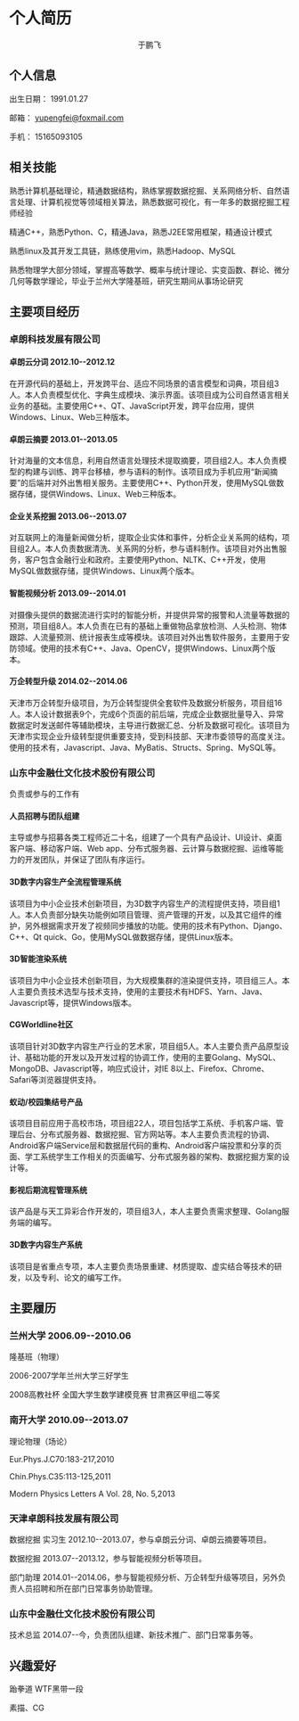 # 个人简历

<center>于鹏飞</center>

## 个人信息

出生日期： 1991.01.27

邮箱： yupengfei@foxmail.com

手机： 15165093105

## 相关技能
 
熟悉计算机基础理论，精通数据结构，熟练掌握数据挖掘、关系网络分析、自然语言处理、计算机视觉等领域相关算法，熟悉数据可视化，有一年多的数据挖掘工程师经验

精通C++，熟悉Python、C，精通Java，熟悉J2EE常用框架，精通设计模式

熟悉linux及其开发工具链，熟练使用vim，熟悉Hadoop、MySQL

熟悉物理学大部分领域，掌握高等数学、概率与统计理论、实变函数、群论、微分几何等数学理论，毕业于兰州大学隆基班，研究生期间从事场论研究
             

## 主要项目经历

### 卓朗科技发展有限公司

#### 卓朗云分词 2012.10--2012.12

在开源代码的基础上，开发跨平台、适应不同场景的语言模型和词典，项目组3人。本人负责模型优化、字典生成模块、演示界面。该项目成为公司自然语言相关业务的基础。主要使用C++、QT、JavaScript开发，跨平台应用，提供Windows、Linux、Web三种版本。

#### 卓朗云摘要 2013.01--2013.05

针对海量的文本信息，利用自然语言处理技术提取摘要，项目组2人。本人负责模型的构建与训练、跨平台移植，参与语料的制作。该项目成为手机应用“新闻摘要”的后端并对外出售相关服务。主要使用C++、Python开发，使用MySQL做数据存储，提供Windows、Linux、Web三种版本。

#### 企业关系挖掘 2013.06--2013.07

对互联网上的海量新闻做分析，提取企业实体和事件，分析企业关系网的结构，项目组2人。本人负责数据清洗、关系网的分析，参与语料制作。该项目对外出售服务，客户包含金融行业和政府。主要使用Python、NLTK、C++开发，使用MySQL做数据存储，提供Windows、Linux两个版本。

#### 智能视频分析 2013.09--2014.01

对摄像头提供的数据流进行实时的智能分析，并提供异常的报警和人流量等数据的预测，项目组8人。本人负责在已有的基础上重做物品拿放检测、人头检测、物体跟踪、人流量预测、统计报表生成等模块。该项目对外出售软件服务，主要用于安防领域。使用的技术有C++、Java、OpenCV，提供Windows、Linux两个版本。

#### 万企转型升级 2014.02--2014.06

天津市万企转型升级项目，为万企转型提供全套软件及数据分析服务，项目组16人。本人设计数据表9个，完成6个页面的前后端，完成企业数据批量导入、异常数据定时发送邮件等辅助模块，主导进行数据汇总、分析及数据可视化。该项目为天津市实现企业升级转型提供重要支持，受到科技部、天津市委领导的高度关注。使用的技术有，Javascript、Java、MyBatis、Structs、Spring、MySQL等。

### 山东中金融仕文化技术股份有限公司

负责或参与的工作有

#### 人员招聘与团队组建

主导或参与招募各类工程师近二十名，组建了一个具有产品设计、UI设计、桌面客户端、移动客户端、Web app、分布式服务器、云计算与数据挖掘、运维等能力的开发团队，并保证了团队有序运行。

#### 3D数字内容生产全流程管理系统

该项目为中小企业技术创新项目，为3D数字内容生产的流程提供支持，项目组1人。本人负责部分缺失功能例如项目管理、资产管理的开发，以及其它组件的维护，另外根据需求开发了视频同步播放的功能。使用的技术有Python、Django、C++、Qt quick、Go，使用MySQL做数据存储，提供Linux版本。

#### 3D智能渲染系统

该项目为中小企业技术创新项目，为大规模集群的渲染提供支持，项目组三人。本人主要负责技术选型与技术支持，使用的主要技术有HDFS、Yarn、Java、Javascript等，提供Windows版本。

#### CGWorldline社区

该项目针对3D数字内容生产行业的艺术家，项目组5人。本人主要负责产品原型设计、基础功能的开发以及开发过程的协调工作，使用的主要Golang、MySQL、MongoDB、Javascript等，响应式设计，对IE 8以上、Firefox、Chrome、Safari等浏览器提供支持。

#### 蚁动/校园集结号产品

该项目目前应用于高校市场，项目组22人，项目包括学工系统、手机客户端、管理后台、分布式服务器、数据挖掘、官方网站等。本人主要负责流程的协调、Android客户端Service层和数据层代码的重构、Android客户端投票和分享的页面、学工系统学生工作相关的页面编写、分布式服务器的架构、数据挖掘方案的设计等。

#### 影视后期流程管理系统

该产品是与天工异彩合作开发的，项目组3人，本人主要负责需求整理、Golang服务端的编写。

#### 3D数字内容生产系统

该项目是省重点专项，本人主要负责场景重建、材质提取、虚实结合等技术的研发，以及专利、论文的编写工作。

## 主要履历

### 兰州大学 2006.09--2010.06

隆基班（物理）

2006-2007学年兰州大学三好学生

2008高教社杯 全国大学生数学建模竞赛 甘肃赛区甲组二等奖

### 南开大学 2010.09--2013.07

理论物理（场论）

Eur.Phys.J.C70:183-217,2010

Chin.Phys.C35:113-125,2011

Modern Physics Letters A Vol. 28, No. 5,2013

### 天津卓朗科技发展有限公司

数据挖掘 实习生 2012.10--2013.07，参与卓朗云分词、卓朗云摘要等项目。

数据挖掘 2013.07--2013.12，参与智能视频分析等项目。

部门助理 2014.01--2014.06，参与智能视频分析、万企转型升级等项目，另外负责人员招聘和所在部门日常事务协助管理。

### 山东中金融仕文化技术股份有限公司

技术总监 2014.07--今，负责团队组建、新技术推广、部门日常事务等。


## 兴趣爱好

跆拳道 WTF黑带一段

素描、CG
